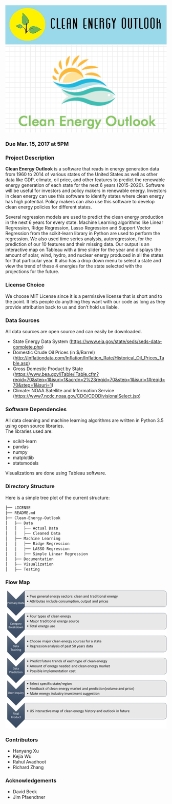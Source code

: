 <div align="center">
  <img src="doc/Images/Logo.jpg"><br>
  <img src="doc/Images/ceilogo.png"><br>
</div>

### Due Mar. 15, 2017 at 5PM

### Project Description
**Clean Energy Outlook** is a software that reads in energy generation data from 1960 to 2014 of various states of the United States as well as other data like GDP, climate, oil price, and other features to predict the renewable energy generation of each state for the next 6 years (2015-2020). Software will be useful for investors and policy makers in renewable energy. Investors in clean energy can use this software to identify states where clean energy has high potential. Policy makers can also use this software to develop clean energy policies for different states.  

Several regression models are used to predict the clean energy production in the next 6 years for every state. Machine Learning algorithms like Linear Regression, Ridge Regression, Lasso Regression and Support Vector Regression from the scikit-learn library in Python are used to perform the regression. We also used time series analysis, autoregression, for the prediction of our 10 features and their missing data. Our output is an interactive map on Tableau with a time slider for the year and displays the amount of solar, wind, hydro, and nuclear energy produced in all the states for that particular year. It also has a drop down menu to select a state and view the trend of these 4 energies for the state selected with the projections for the future.  

### License Choice
We choose MIT License since it is a permissive license that is short and to the point. It lets people do anything they want with our code as long as they provide attribution back to us and don’t hold us liable.  

### Data Sources
All data sources are open source and can easily be downloaded.
* State Energy Data System (https://www.eia.gov/state/seds/seds-data-complete.php)
* Domestic Crude Oil Prices (in $/Barrel) (http://inflationdata.com/Inflation/Inflation_Rate/Historical_Oil_Prices_Table.asp)
* Gross Domestic Product by State (https://www.bea.gov/iTable/iTable.cfm?reqid=70&step=1&isuri=1&acrdn=2%23reqid=70&step=1&isuri=1#reqid=70&step=1&isuri=1)
* Climate: NOAA Satellite and Information Service (https://www7.ncdc.noaa.gov/CDO/CDODivisionalSelect.jsp)

### Software Dependencies

All data cleaning and machine learning algorithms are written in Python 3.5 using open source libraries.  
The libraries used are:
* scikit-learn  
* pandas  
* numpy
* matplotlib
* statsmodels

Visualizations are done using Tableau software.

### Directory Structure
Here is a simple tree plot of the current structure:
```
├── LICENSE
├── README.md
├── Clean-Energy-Outlook
│   ├── Data
│   │   ├── Actual Data
│   │   ├── Cleaned Data
│   ├── Machine Learning
│   │   ├── Ridge Regression
│   │   ├── LASSO Regression
│   │   ├── Simple Linear Regression
│   ├── Documentation
│   ├── Visualization
│   ├── Testing
```
### Flow Map  

<img src = "Clean-Energy-Outlook/doc/flowchart.png">

### Contributors
* Hanyang Xu
* Kejia Wu
* Rahul Avadhoot
* Richard Zhang

### Acknowledgements
* David Beck
* Jim Pfaendtner
